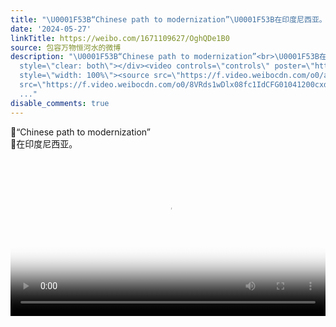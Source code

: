 ```yaml
---
title: "\U0001F53B“Chinese path to modernization”\U0001F53B在印度尼西亚。"
date: '2024-05-27'
linkTitle: https://weibo.com/1671109627/OghQDe1B0
source: 包容万物恒河水的微博
description: "\U0001F53B“Chinese path to modernization”<br>\U0001F53B在印度尼西亚。 <br clear=\"both\"><div
  style=\"clear: both\"></div><video controls=\"controls\" poster=\"https://tvax4.sinaimg.cn/orj480/639b1bfbly1hq4lfbwm8lj20g00sg0uy.jpg\"
  style=\"width: 100%\"><source src=\"https://f.video.weibocdn.com/o0/aBqmTFSGlx08fc1I7GFW01041200d3lL0E010.mp4?label=mp4_720p&amp;template=576x1024.24.0&amp;ori=0&amp;ps=1CwnkDw1GXwCQx&amp;Expires=1716851027&amp;ssig=mmJXPV3mwd&amp;KID=unistore,video\"><source
  src=\"https://f.video.weibocdn.com/o0/8VRds1wDlx08fc1IdCFG01041200cxd80E010.mp4?label=mp4_hd&amp;template=540x960.24.0&amp;ori=0&amp
  ..."
disable_comments: true
---
```

🔻“Chinese path to modernization”<br>🔻在印度尼西亚。 <br clear="both"><div style="clear: both"></div><video controls="controls" poster="https://tvax4.sinaimg.cn/orj480/639b1bfbly1hq4lfbwm8lj20g00sg0uy.jpg" style="width: 100%"><source src="https://f.video.weibocdn.com/o0/aBqmTFSGlx08fc1I7GFW01041200d3lL0E010.mp4?label=mp4_720p&amp;template=576x1024.24.0&amp;ori=0&amp;ps=1CwnkDw1GXwCQx&amp;Expires=1716851027&amp;ssig=mmJXPV3mwd&amp;KID=unistore,video"><source src="https://f.video.weibocdn.com/o0/8VRds1wDlx08fc1IdCFG01041200cxd80E010.mp4?label=mp4_hd&amp;template=540x960.24.0&amp;ori=0&amp ...